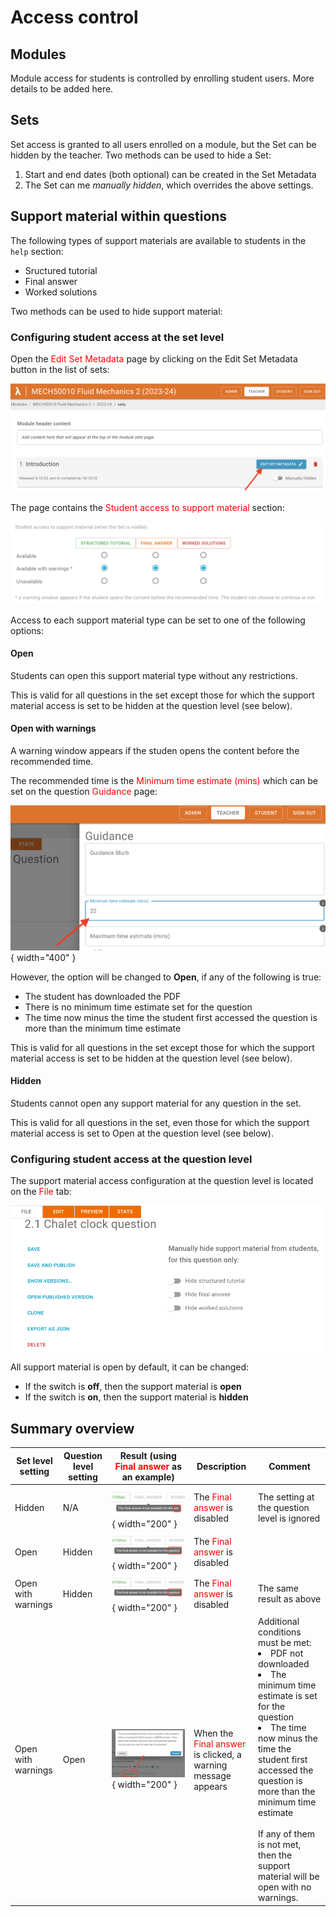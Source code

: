 # Access control

## Modules

Module access for students is controlled by enrolling student users. More details to be added here.

## Sets

Set access is granted to all users enrolled on a module, but the Set can be hidden by the teacher. Two methods can be used to hide a Set:

1. Start and end dates (both optional) can be created in the Set Metadata
2. The Set can me _manually hidden_, which overrides the above settings.

## Support material within questions

The following types of support materials are available to students in the `help` section:

- Sructured tutorial
- Final answer
- Worked solutions

Two methods can be used to hide support material:

### Configuring student access at the set level

Open the <span style="color: red;">Edit Set Metadata</span> page by clicking on the Edit Set Metadata button in the list of sets:

![Image showing edit set metadata option](./images/edit_set_option.png)

The page contains the <span style="color: red;">Student access to support material</span> section:

![Image showing edit set page](./images/edit_set_page.png)

Access to each support material type can be set to one of the following options:

#### Open

Students can open this support material type without any restrictions.

This is valid for all questions in the set except those for which the support material access is set to be hidden at the question level (see below).

#### Open with warnings

A warning window appears if the studen opens the content before the recommended time.

The recommended time is the <span style="color: red;">Minimum time estimate (mins)</span> which can be set on the question <span style="color: red;">Guidance</span> page:

![Guidance minimum recommended time](./images/guidance_min_time.png){ width="400" }

However, the option will be changed to **Open**, if any of the following is true:

- The student has downloaded the PDF
- There is no minimum time estimate set for the question
- The time now minus the time the student first accessed the question is more than the minimum time estimate

This is valid for all questions in the set except those for which the support material access is set to be hidden at the question level (see below).

#### Hidden

Students cannot open any support material for any question in the set.

This is valid for all questions in the set, even those for which the support material access is set to Open at the question level (see below).

### Configuring student access at the question level

The support material access configuration at the question level is located on the <span style="color: red;">File</span> tab:

![Image showing edit access on question level](./images/edit_question_access.png)

All support material is open by default, it can be changed:

- If the switch is **off**, then the support material is **open**
- If the switch is **on**, then the support material is **hidden**

## Summary overview

| Set level setting  | Question level setting | Result (using <span style="color: red;">Final answer</span> as an example)             | Description                                                                                  | Comment                                                                                                                                                                                                                                                                                                                                   |
| ------------------ | ---------------------- | -------------------------------------------------------------------------------------- | -------------------------------------------------------------------------------------------- | ----------------------------------------------------------------------------------------------------------------------------------------------------------------------------------------------------------------------------------------------------------------------------------------------------------------------------------------- |
| Hidden             | N/A                    | ![Guidance minimum recommended time](./images/final_answer_hidden.png){ width="200" }  | The <span style="color: red;">Final answer</span> is disabled                                | The setting at the question level is ignored                                                                                                                                                                                                                                                                                              |
| Open               | Hidden                 | ![Guidance minimum recommended time](./images/final_answer_hidden2.png){ width="200" } | The <span style="color: red;">Final answer</span> is disabled                                |                                                                                                                                                                                                                                                                                                                                           |
| Open with warnings | Hidden                 | ![Guidance minimum recommended time](./images/final_answer_hidden2.png){ width="200" } | The <span style="color: red;">Final answer</span> is disabled                                | The same result as above                                                                                                                                                                                                                                                                                                                  |
| Open with warnings | Open                   | ![Guidance minimum recommended time](./images/final_answer_open.png){ width="200" }    | When the <span style="color: red;">Final answer</span> is clicked, a warning message appears | Additional conditions must be met: <BR> <li>PDF not downloaded</li> <li>The minimum time estimate is set for the question</li> <li>The time now minus the time the student first accessed the question is more than the minimum time estimate</li><BR>If any of them is not met, then the support material will be open with no warnings. |
